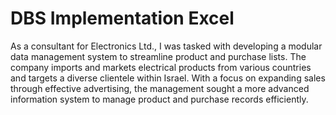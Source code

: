 # DBS Implementation Excel
 As a consultant for Electronics Ltd., I was tasked with developing a modular data management system to streamline product and purchase lists. The company imports and markets electrical products from various countries and targets a diverse clientele within Israel. With a focus on expanding sales through effective advertising, the management sought a more advanced information system to manage product and purchase records efficiently.
